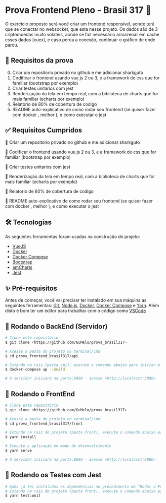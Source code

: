 # Prova Frontend Pleno - Brasil 317 🚀

<p align="left">O exercício proposto será você criar um frontend responsível, aonde terá que se conectar no websocket, que esta nesse projeto. Os dados são de 3 criptomoedas muito volateis, aonde se faz necessário armazenar em cache esses dados (vuex), e caso perca a conexão, continuar o gráfico de onde parou.</p>


## 🚧 Requisitos da prova
0. Criar um repositorio privado no github e me adicionar sharkguto
1. Codificar o frontend usando vue.js 2 ou 3, e a framework de css que for familiar (bootstrap por exemplo)
2. Criar testes unitarios com jest
3. Renderização da tela em tempo real, com a biblioteca de charts que for mais familiar (echarts por exemplo)
4. Relatorio de 80% de cobertura de codigo
5. README auto-explicativo de como rodar seu frontend (se quiser fazer com docker , melhor ), e como executar o jest


## ✅ Requisitos Cumpridos 
🏁 Criar um repositorio privado no github e me adicionar sharkguto

🏁 Codificar o frontend usando vue.js 2 ou 3, e a framework de css que for familiar (bootstrap por exemplo)

🚫 Criar testes unitarios com jest

🏁 Renderização da tela em tempo real, com a biblioteca de charts que for mais familiar (echarts por exemplo)

🚫 Relatorio de 80% de cobertura de codigo

🏁 README auto-explicativo de como rodar seu frontend (se quiser fazer com docker , melhor ), e como executar o jest


## 🛠 Tecnologias

As seguintes ferramentas foram usadas na construção do projeto:

- [VueJS](https://vuejs.org/)
- [Docker](https://www.docker.com/)
- [Docker Compose](https://docs.docker.com/compose/install/)
- [Bootstrap](https://bootstrap-vue.org/)
- [amCharts](https://www.amcharts.com/)
- [Jest](https://jestjs.io/pt-BR/)


## ✨ Pré-requisitos

Antes de começar, você vai precisar ter instalado em sua máquina as seguintes ferramentas:
[Git](https://git-scm.com), [Node.js](https://nodejs.org/en/), [Docker](https://www.docker.com/), [Docker Compose](https://docs.docker.com/compose/install/) e [Yarn](https://yarnpkg.com/). 
Além disto é bom ter um editor para trabalhar com o código como [VSCode](https://code.visualstudio.com/)


## 🎲 Rodando o BackEnd (Servidor)

```bash
# Clone este repositório
$ git clone <https://github.com/GuMelo/prova_brasil317>

# Acesse a pasta do projeto no terminal/cmd
$ cd prova_frontend_brasil317/api

# Estando na raiz (pasta api), execute o comando abaixo para iniciar o docker compose.
$ docker-compose up --build

# O servidor iniciará na porta:5000 - acesse <http://localhost:5000>
```


## 🎲 Rodando o FrontEnd

```bash
# Clone este repositório
$ git clone <https://github.com/GuMelo/prova_brasil317>

# Acesse a pasta do projeto no terminal/cmd
$ cd prova_frontend_brasil317/front

# Estando na raiz do projeto (pasta front), execute o comando abaixo para instalar as dependências do projeto.
$ yarn install

# Execute a aplicação em modo de desenvolvimento
$ yarn serve

# O servidor iniciará na porta:8080 - acesse <http://localhost:8080>
```


## 🎲 Rodando os Testes com Jest

```bash
# Após já ter instalados as dependências no procedimento de "Rodar o Frontend",
# Estando na raiz do projeto (pasta front), execute o comando abaixo para executar os testes em Jest.
$ yarn test:unit
```
